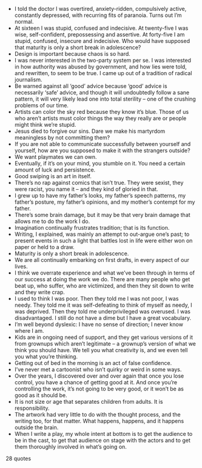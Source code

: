  - I told the doctor I was overtired, anxiety-ridden, compulsively active, constantly depressed, with recurring fits of paranoia. Turns out I’m normal.
 - At sixteen I was stupid, confused and indecisive. At twenty-five I was wise, self-confident, prepossessing and assertive. At forty-five I am stupid, confused, insecure and indecisive. Who would have supposed that maturity is only a short break in adolescence?
 - Design is important because chaos is so hard.
 - I was never interested in the two-party system per se. I was interested in how authority was abused by government, and how lies were told, and rewritten, to seem to be true. I came up out of a tradition of radical journalism.
 - Be warned against all ‘good’ advice because ‘good’ advice is necessarily ‘safe’ advice, and though it will undoubtedly follow a sane pattern, it will very likely lead one into total sterility – one of the crushing problems of our time.
 - Artists can color the sky red because they know it’s blue. Those of us who aren’t artists must color things the way they really are or people might think we’re stupid.
 - Jesus died to forgive our sins. Dare we make his martyrdom meaningless by not committing them?
 - If you are not able to communicate successfully between yourself and yourself, how are you supposed to make it with the strangers outside?
 - We want playmates we can own.
 - Eventually, if it’s on your mind, you stumble on it. You need a certain amount of luck and persistence.
 - Good swiping is an art in itself.
 - There’s no rap against comics that isn’t true. They were sexist, they were racist, you name it – and they kind of gloried in that.
 - I grew up to have my father’s looks, my father’s speech patterns, my father’s posture, my father’s opinions, and my mother’s contempt for my father.
 - There’s some brain damage, but it may be that very brain damage that allows me to do the work I do.
 - Imagination continually frustrates tradition; that is its function.
 - Writing, I explained, was mainly an attempt to out-argue one’s past; to present events in such a light that battles lost in life were either won on paper or held to a draw.
 - Maturity is only a short break in adolescence.
 - We are all continually embarking on first drafts, in every aspect of our lives.
 - I think we overrate experience and what we’ve been through in terms of our success at doing the work we do. There are many people who get beat up, who suffer, who are victimized, and then they sit down to write and they write crap.
 - I used to think I was poor. Then they told me I was not poor, I was needy. They told me it was self-defeating to think of myself as needy, I was deprived. Then they told me underprivileged was overused. I was disadvantaged. I still do not have a dime but I have a great vocabulary.
 - I’m well beyond dyslexic: I have no sense of direction; I never know where I am.
 - Kids are in ongoing need of support, and they get various versions of it from grownups which aren’t legitimate – a grownup’s version of what we think you should have. We tell you what creativity is, and we even tell you what you’re thinking.
 - Getting out of bed in the morning is an act of false confidence.
 - I’ve never met a cartoonist who isn’t quirky or weird in some ways.
 - Over the years, I discovered over and over again that once you lose control, you have a chance of getting good at it. And once you’re controlling the work, it’s not going to be very good, or it won’t be as good as it should be.
 - It is not size or age that separates children from adults. It is responsibility.
 - The artwork had very little to do with the thought process, and the writing too, for that matter. What happens, happens, and it happens outside the brain.
 - When I write a play, my whole intent at bottom is to get the audience to be in the cast, to get that audience on stage with the actors and to get them thoroughly involved in what’s going on.

28 quotes